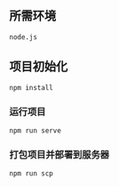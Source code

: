 ## 所需环境
```
node.js
```
## 项目初始化
```
npm install
```

### 运行项目
```
npm run serve
```

### 打包项目并部署到服务器
```
npm run scp
```

